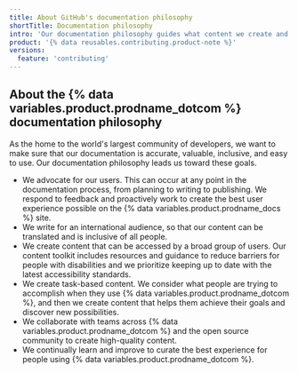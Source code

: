 ```yaml
---
title: About GitHub's documentation philosophy
shortTitle: Documentation philosophy
intro: 'Our documentation philosophy guides what content we create and how we create it.'
product: '{% data reusables.contributing.product-note %}'
versions:
  feature: 'contributing'
---
```


## About the {% data variables.product.prodname_dotcom %} documentation philosophy

As the home to the world's largest community of developers, we want to make sure that our documentation is accurate, valuable, inclusive, and easy to use. Our documentation philosophy leads us toward these goals.

- We advocate for our users. This can occur at any point in the documentation process, from planning to writing to publishing. We respond to feedback and proactively work to create the best user experience possible on the {% data variables.product.prodname_docs %} site.
- We write for an international audience, so that our content can be translated and is inclusive of all people.
- We create content that can be accessed by a broad group of users. Our content toolkit includes resources and guidance to reduce barriers for people with disabilities and we prioritize keeping up to date with the latest accessibility standards.
- We create task-based content. We consider what people are trying to accomplish when they use {% data variables.product.prodname_dotcom %}, and then we create content that helps them achieve their goals and discover new possibilities.
- We collaborate with teams across {% data variables.product.prodname_dotcom %} and the open source community to create high-quality content.
- We continually learn and improve to curate the best experience for people using {% data variables.product.prodname_dotcom %}.
